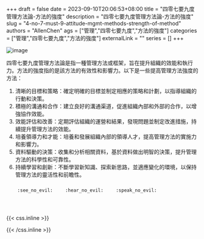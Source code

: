 +++ 
draft = false
date = 2023-09-10T20:06:53+08:00
title = "四零七要九度管理方法論-方法的強度"
description = "四零七要九度管理方法論-方法的強度"
slug = "4-no-7-must-9-attitude-mgmt-methods-strength-of-method"
authors = "AllenChen"
ags = ["管理","四零七要九度","方法的強度"]
categories = ["管理","四零七要九度","方法的強度"]
externalLink = ""
series = []
+++

![image](/images/post/A-rabbit-with-big-blue-eyes-increasing-strength-of-method-with-Van-Gogh-style.jpeg)

四零七要九度管理方法論是指一種管理方法或框架，旨在提升組織的效能和執行力。方法的強度指的是該方法的有效性和影響力。以下是一些提高管理方法強度的方法：

1. 清晰的目標和策略：確定明確的目標並制定相應的策略和計劃，以指導組織的行動和決策。
2. 積極的溝通和合作：建立良好的溝通渠道，促進組織內部和外部的合作，以增強協作效能。
3. 效能評估和改善：定期評估組織的運營和結果，發現問題並制定改進措施，持續提升管理方法的效能。
4. 培養領導力和才能：培養和發展組織內部的領導人才，提高管理方法的實施力和影響力。
5. 資料驅動的決策：收集和分析相關資料，基於資料做出明智的決策，提升管理方法的科學性和可靠性。
6. 持續學習和創新：不斷學習新知識、探索新思路，並適應變化的環境，以保持管理方法的靈活性和前瞻性。

<p><span class="nowrap"><span class="emojify">🙈</span> <code>:see_no_evil:</code></span>  <span class="nowrap"><span class="emojify">🙉</span> <code>:hear_no_evil:</code></span>  <span class="nowrap"><span class="emojify">🙊</span> <code>:speak_no_evil:</code></span></p>
<br>
    

{{< css.inline >}}
<style>
.emojify {
	font-family: Apple Color Emoji, Segoe UI Emoji, NotoColorEmoji, Segoe UI Symbol, Android Emoji, EmojiSymbols;
	font-size: 2rem;
	vertical-align: middle;
}
@media screen and (max-width:650px) {
  .nowrap {
    display: block;
    margin: 25px 0;
  }
}
</style>
{{< /css.inline >}}
